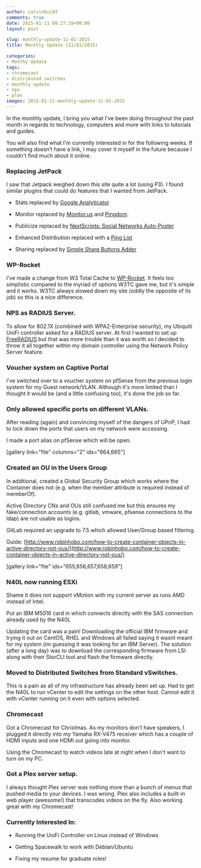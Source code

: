 ```yaml
---
author: calvinbui93
comments: true
date: 2015-01-11 08:27:19+00:00
layout: post

slug: monthly-update-11-01-2015
title: Monthly Update (11/01/2015)

categories:
- Monthy Update
tags:
- chromecast
- distributed switches
- monthly update
- nps
- plex
images: 2015-01-11-monthly-update-11-01-2015
---
```


In the monthly update, I bring you what I've been doing throughout the past month in regards to technology, computers and more with links to tutorials and guides.

You will also find what I'm currently interested in for the following weeks. If something doesn’t have a link, I may cover it myself in the future because I couldn't find much about it online.

<!-- more -->


### Replacing JetPack


I saw that Jetpack weighed down this site quite a lot (using P3). I found similar plugins that could do features that I wanted from JetPack.



	
  * Stats replaced by [Google Analyticator](https://wordpress.org/plugins/google-analyticator/)

	
  * Monitor replaced by [Monitor.us](Monitor.us) and [Pingdom](https://www.pingdom.com/).

	
  * Publicize replaced by [NextScripts: Social Networks Auto-Poster](https://wordpress.org/plugins/social-networks-auto-poster-facebook-twitter-g/)

	
  * Enhanced Distribution replaced with a [Ping List](http://www.zdidit.com/wordpress-ping-list-indexing-post-faster/)

	
  * Sharing replaced by [Simple Share Buttons Adder](https://wordpress.org/plugins/simple-share-buttons-adder/screenshots/)




### WP-Rocket


I've made a change from W3 Total Cache to [WP-Rocket](http://wp-rocket.me/). It feels too simplistic compared to the myriad of options W3TC gave me, but it's simple and it works. W3TC always slowed down my site (oddly the opposite of its job) so this is a nice difference.


### NPS as RADIUS Server.


To allow for 802.1X (combined with WPA2-Enterprise security), my Ubiquiti UniFi controller asked for a RADIUS server. At first I wanted to set up [FreeRADIUS](freeradius.org) but that was more trouble than it was worth so I decided to throw it all together within my domain controller using the Network Policy Server feature.


### Voucher system on Captive Portal


I've switched over to a voucher system on pfSense from the previous login system for my Guest network/VLAN. Although it's more limited than I thought it would be (and a little confusing too), it's done the job so far.


### Only allowed specific ports on different VLANs.


After reading (again) and convincing myself of the dangers of UPnP, I had to lock down the ports that users on my network were accessing.

I made a port alias on pfSense which will be open.

[gallery link="file" columns="2" ids="664,665"]


### Created an OU in the Users Group


In additional, created a Global Security Group which works where the Container does not (e.g. when the member attribute is required instead of memberOf).

Active Directory CNs and OUs still confused me but this ensures my fake/connection accounts (e.g. gitlab, vmware, pfsense connections to the ldap) are not usable as logins.

GitLab required an upgrade to 7.5 which allowed User/Group based filtering.

Guide: [http://www.robinhobo.com/how-to-create-container-objects-in-active-directory-not-ous/](http://www.robinhobo.com/how-to-create-container-objects-in-active-directory-not-ous/)

[gallery link="file" ids="655,656,657,658,659"]


### N40L now running ESXi


Shame it does not support vMotion with my current server as runs AMD instead of Intel.

Put an IBM M5016 card in which connects directly with the SAS connection already used by the N40L

Updating the card was a pain! Downloading the official IBM firmware and trying it out on CentOS, RHEL and Windows all failed saying it wasnt meant for my system (im guessing it was looking for an IBM Server). The solution (after a long day) was to download the corresponding firmware from LSI along with their StorCLI tool and flash the firmware directly.


### Moved to Distributed Switches from Standard vSwitches.


This is a pain as all of my infrastructure has already been set up.
Had to get the N40L to run vCenter to edit the settings on the other host. Cannot edit it with vCenter running on it even with options selected.


### Chromecast


Got a Chromecast for Christmas. As my monitors don't have speakers, I plugged it directly into my Yamaha RX-V475 receiver which has a couple of HDMI inputs and one HDMI out going into monitor.

Using the Chromecast to watch videos late at night when I don't want to turn on my PC.


### Got a Plex server setup.


I always thought Plex server was nothing more than a bunch of menus that pushed media to your devices. I was wrong. Plex also includes a built-in web player (awesome!) that transcodes videos on the fly. Also working great with my Chromecast!


### Currently Interested In:





	
  * Running the UniFi Controller on Linux instead of Windows

	
  * Getting Spacewalk to work with Debian/Ubuntu

	
  * Fixing my resume for graduate roles!


